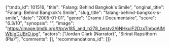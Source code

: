 {"tmdb_id": 101516, "title": "Falang: Behind Bangkok's Smile", "original_title": "Falang: Behind Bangkok's Smile", "slug_title": "falang-behind-bangkok-s-smile", "date": "2005-01-01", "genre": "Drame / Documentaire", "score": "6.3/10", "synopsis": "", "image": "https://image.tmdb.org/t/p/w185_and_h278_bestv2/6NHkulF2DzxTmbgAlMWbIgDUBrO.jpg", "actors": ["Jordan Clark (Narrator)", "Sirirat Rapsithorn (Pla)"], "comments": [], "recommandations_id": []}
